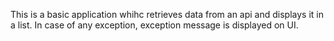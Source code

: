 This is a basic application whihc retrieves data from an api and  displays it in a list. In case of any exception, exception message is displayed on UI.
